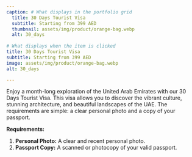 ```yaml
---
caption: # What displays in the portfolio grid
  title: 30 Days Tourist Visa
  subtitle: Starting from 399 AED
  thumbnail: assets/img/product/orange-bag.webp
  alt: 30_days
  
# What displays when the item is clicked
title: 30 Days Tourist Visa
subtitle: Starting from 399 AED
image: assets/img/product/orange-bag.webp
alt: 30_days

---
```


Enjoy a month-long exploration of the United Arab Emirates with our 30 Days Tourist Visa. This visa allows you to discover the vibrant culture, stunning architecture, and beautiful landscapes of the UAE. The requirements are simple: a clear personal photo and a copy of your passport.

**Requirements:**
1. **Personal Photo:** A clear and recent personal photo.
2. **Passport Copy:** A scanned or photocopy of your valid passport.
